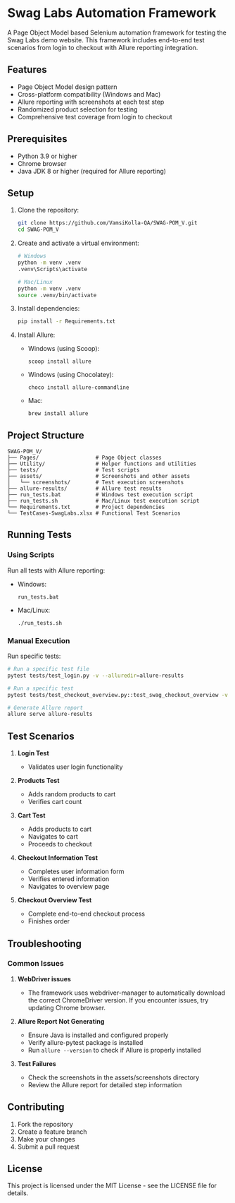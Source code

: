 # Swag Labs Automation Framework

A Page Object Model based Selenium automation framework for testing the Swag Labs demo website. This framework includes
end-to-end test scenarios from login to checkout with Allure reporting integration.

## Features

- Page Object Model design pattern
- Cross-platform compatibility (Windows and Mac)
- Allure reporting with screenshots at each test step
- Randomized product selection for testing
- Comprehensive test coverage from login to checkout

## Prerequisites

- Python 3.9 or higher
- Chrome browser
- Java JDK 8 or higher (required for Allure reporting)

## Setup

1. Clone the repository:
   ```bash
   git clone https://github.com/VamsiKolla-QA/SWAG-POM_V.git
   cd SWAG-POM_V
   ```

2. Create and activate a virtual environment:
   ```bash
   # Windows
   python -m venv .venv
   .venv\Scripts\activate

   # Mac/Linux
   python -m venv .venv
   source .venv/bin/activate
   ```

3. Install dependencies:
   ```bash
   pip install -r Requirements.txt
   ```

4. Install Allure:
    - Windows (using Scoop):
      ```
      scoop install allure
      ```
    - Windows (using Chocolatey):
      ```
      choco install allure-commandline
      ```
    - Mac:
      ```
      brew install allure
      ```

## Project Structure

```
SWAG-POM_V/
├── Pages/                  # Page Object classes
├── Utility/                # Helper functions and utilities
├── tests/                  # Test scripts
├── assets/                 # Screenshots and other assets
│   └── screenshots/        # Test execution screenshots
├── allure-results/         # Allure test results
├── run_tests.bat           # Windows test execution script
├── run_tests.sh            # Mac/Linux test execution script
└── Requirements.txt        # Project dependencies
└── TestCases-SwagLabs.xlsx # Functional Test Scenarios  
```

## Running Tests

### Using Scripts

Run all tests with Allure reporting:

- Windows:
  ```
  run_tests.bat
  ```

- Mac/Linux:
  ```
  ./run_tests.sh
  ```

### Manual Execution

Run specific tests:

```bash
# Run a specific test file
pytest tests/test_login.py -v --alluredir=allure-results

# Run a specific test
pytest tests/test_checkout_overview.py::test_swag_checkout_overview -v --alluredir=allure-results

# Generate Allure report
allure serve allure-results
```

## Test Scenarios

1. **Login Test**
    - Validates user login functionality

2. **Products Test**
    - Adds random products to cart
    - Verifies cart count

3. **Cart Test**
    - Adds products to cart
    - Navigates to cart
    - Proceeds to checkout

4. **Checkout Information Test**
    - Completes user information form
    - Verifies entered information
    - Navigates to overview page

5. **Checkout Overview Test**
    - Complete end-to-end checkout process
    - Finishes order

## Troubleshooting

### Common Issues

1. **WebDriver issues**
    - The framework uses webdriver-manager to automatically download the correct ChromeDriver version. If you encounter
      issues, try updating Chrome browser.

2. **Allure Report Not Generating**
    - Ensure Java is installed and configured properly
    - Verify allure-pytest package is installed
    - Run `allure --version` to check if Allure is properly installed

3. **Test Failures**
    - Check the screenshots in the assets/screenshots directory
    - Review the Allure report for detailed step information

## Contributing

1. Fork the repository
2. Create a feature branch
3. Make your changes
4. Submit a pull request

## License

This project is licensed under the MIT License - see the LICENSE file for details.